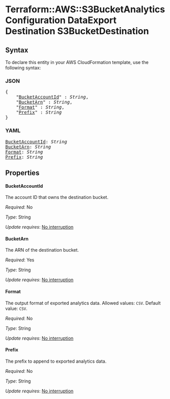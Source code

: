 # Terraform::AWS::S3BucketAnalyticsConfiguration DataExport Destination S3BucketDestination

## Syntax

To declare this entity in your AWS CloudFormation template, use the following syntax:

### JSON

<pre>
{
    "<a href="#bucketaccountid" title="BucketAccountId">BucketAccountId</a>" : <i>String</i>,
    "<a href="#bucketarn" title="BucketArn">BucketArn</a>" : <i>String</i>,
    "<a href="#format" title="Format">Format</a>" : <i>String</i>,
    "<a href="#prefix" title="Prefix">Prefix</a>" : <i>String</i>
}
</pre>

### YAML

<pre>
<a href="#bucketaccountid" title="BucketAccountId">BucketAccountId</a>: <i>String</i>
<a href="#bucketarn" title="BucketArn">BucketArn</a>: <i>String</i>
<a href="#format" title="Format">Format</a>: <i>String</i>
<a href="#prefix" title="Prefix">Prefix</a>: <i>String</i>
</pre>

## Properties

#### BucketAccountId

The account ID that owns the destination bucket.

_Required_: No

_Type_: String

_Update requires_: [No interruption](https://docs.aws.amazon.com/AWSCloudFormation/latest/UserGuide/using-cfn-updating-stacks-update-behaviors.html#update-no-interrupt)

#### BucketArn

The ARN of the destination bucket.

_Required_: Yes

_Type_: String

_Update requires_: [No interruption](https://docs.aws.amazon.com/AWSCloudFormation/latest/UserGuide/using-cfn-updating-stacks-update-behaviors.html#update-no-interrupt)

#### Format

The output format of exported analytics data. Allowed values: `CSV`. Default value: `CSV`.

_Required_: No

_Type_: String

_Update requires_: [No interruption](https://docs.aws.amazon.com/AWSCloudFormation/latest/UserGuide/using-cfn-updating-stacks-update-behaviors.html#update-no-interrupt)

#### Prefix

The prefix to append to exported analytics data.

_Required_: No

_Type_: String

_Update requires_: [No interruption](https://docs.aws.amazon.com/AWSCloudFormation/latest/UserGuide/using-cfn-updating-stacks-update-behaviors.html#update-no-interrupt)


